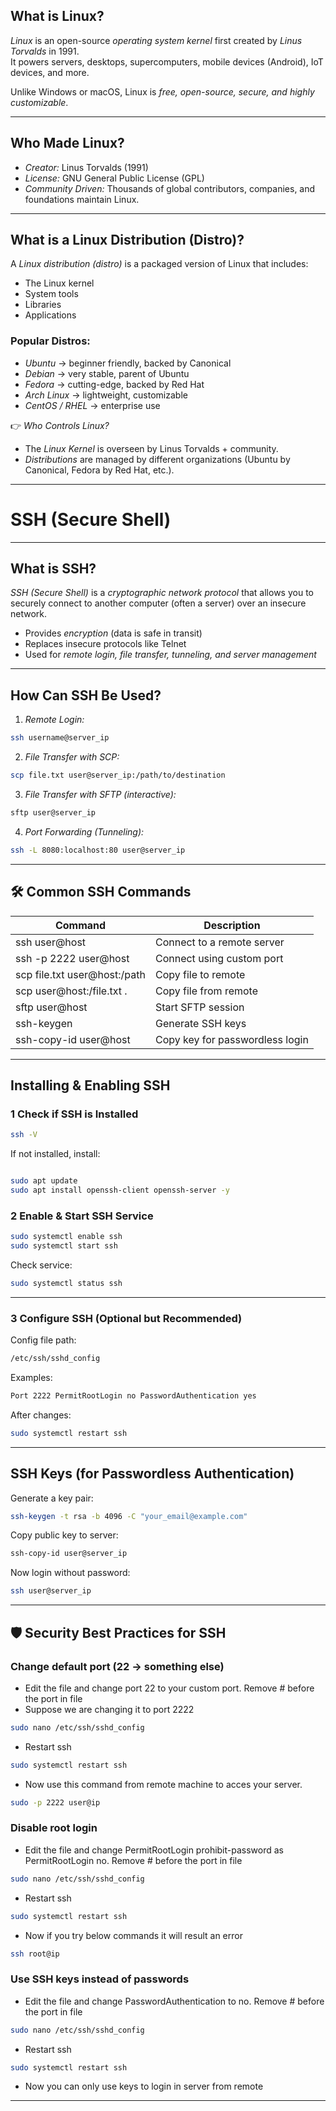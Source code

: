 
## What is Linux?

*Linux* is an open-source *operating system kernel* first created by *Linus Torvalds* in 1991.  
It powers servers, desktops, supercomputers, mobile devices (Android), IoT devices, and more.  

Unlike Windows or macOS, Linux is *free, open-source, secure, and highly customizable*.

---

##  Who Made Linux?

- *Creator:* Linus Torvalds (1991)  
- *License:* GNU General Public License (GPL)  
- *Community Driven:* Thousands of global contributors, companies, and foundations maintain Linux.

---

##  What is a Linux Distribution (Distro)?

A *Linux distribution (distro)* is a packaged version of Linux that includes:  
- The Linux kernel  
- System tools  
- Libraries  
- Applications  

### Popular Distros:
- *Ubuntu* → beginner friendly, backed by Canonical  
- *Debian* → very stable, parent of Ubuntu  
- *Fedora* → cutting-edge, backed by Red Hat  
- *Arch Linux* → lightweight, customizable  
- *CentOS / RHEL* → enterprise use  

👉 *Who Controls Linux?*  
- The *Linux Kernel* is overseen by Linus Torvalds + community.  
- *Distributions* are managed by different organizations (Ubuntu by Canonical, Fedora by Red Hat, etc.).

---

# SSH (Secure Shell)

---

## What is SSH?

*SSH (Secure Shell)* is a *cryptographic network protocol* that allows you to securely connect to another computer (often a server) over an insecure network.  

- Provides *encryption* (data is safe in transit)  
- Replaces insecure protocols like Telnet  
- Used for *remote login, file transfer, tunneling, and server management*

---

## How Can SSH Be Used?

1. *Remote Login:*
   
```bash
ssh username@server_ip
```

2. *File Transfer with SCP:*
   
```bash
scp file.txt user@server_ip:/path/to/destination
```

3. *File Transfer with SFTP (interactive):*

```bash
sftp user@server_ip
```

4. *Port Forwarding (Tunneling):*

```bash
ssh -L 8080:localhost:80 user@server_ip
```
---

## 🛠 Common SSH Commands

| Command | Description |
|---------|-------------|
| ssh user@host | Connect to a remote server |
| ssh -p 2222 user@host | Connect using custom port |
| scp file.txt user@host:/path | Copy file to remote |
| scp user@host:/file.txt . | Copy file from remote |
| sftp user@host | Start SFTP session |
| ssh-keygen | Generate SSH keys |
| ssh-copy-id user@host | Copy key for passwordless login |

---

## Installing & Enabling SSH

### 1 Check if SSH is Installed

```bash
ssh -V
```

If not installed, install:

```bash

sudo apt update 
sudo apt install openssh-client openssh-server -y

```

### 2 Enable & Start SSH Service
```bash
sudo systemctl enable ssh 
sudo systemctl start ssh
```
Check service:

```bash
sudo systemctl status ssh
```
---

### 3️ Configure SSH (Optional but Recommended)

Config file path:
```bash
/etc/ssh/sshd_config
```
Examples:
```bash
Port 2222 PermitRootLogin no PasswordAuthentication yes
```
After changes:
```bash
sudo systemctl restart ssh
```
---

##  SSH Keys (for Passwordless Authentication)

Generate a key pair:
```bash
ssh-keygen -t rsa -b 4096 -C "your_email@example.com"
```
Copy public key to server:
```bash
ssh-copy-id user@server_ip
```
Now login without password:
```bash
ssh user@server_ip
```
---

## 🛡 Security Best Practices for SSH

### Change default port (22 → something else)
- Edit the file and change port 22 to your custom port. Remove # before the port in file
- Suppose we are changing it to port 2222
  
```bash
sudo nano /etc/ssh/sshd_config
```
- Restart ssh
  
```bash
sudo systemctl restart ssh
```
- Now use this command from remote machine to acces your server.
  
```bash
sudo -p 2222 user@ip
```
### Disable root login

- Edit the file and change PermitRootLogin prohibit-password as PermitRootLogin no. Remove # before the port in file
 
```bash
sudo nano /etc/ssh/sshd_config
```
- Restart ssh
  
```bash
sudo systemctl restart ssh
```
- Now if you try below commands it will result an error
  
```bash
ssh root@ip
```
### Use SSH keys instead of passwords

- Edit the file and change PasswordAuthentication to no. Remove # before the port in file
 
```bash
sudo nano /etc/ssh/sshd_config
```
- Restart ssh
  
```bash
sudo systemctl restart ssh
```
- Now you can only use keys to login in server from remote
---
